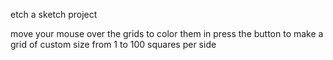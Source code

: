 etch a sketch project 

move your mouse over the grids to color them in
press the button to make a grid of custom size from 1 to 100 squares per side